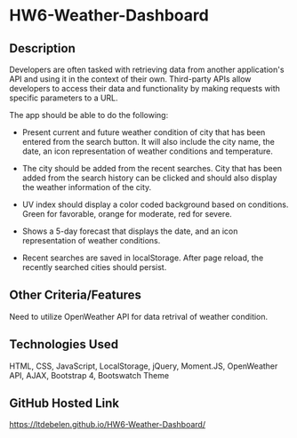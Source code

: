 # HW6-Weather-Dashboard

## Description
Developers are often tasked with retrieving data from another application's API and using it in the context of their own. Third-party APIs allow developers to access their data and functionality by making requests with specific parameters to a URL.

The app should be able to do the following: 

* Present current and future weather condition of city that has been entered from the search button. It will also include the city name, the date, an icon representation of weather conditions and temperature.


* The city should be added from the recent searches. City that has been added from the search history can be clicked and should also display the weather information of the city.


* UV index should display a color coded background based on conditions. Green for favorable, orange for moderate, red for severe.

* Shows a 5-day forecast that displays the date, and an icon representation of weather conditions. 

* Recent searches are saved in localStorage. After page reload, the recently searched cities should persist.


## Other Criteria/Features
Need to utilize OpenWeather API for data retrival of weather condition.

## Technologies Used
HTML, CSS, JavaScript, LocalStorage, jQuery, Moment.JS, OpenWeather API, AJAX, Bootstrap 4, Bootswatch Theme

## GitHub Hosted Link
https://ltdebelen.github.io/HW6-Weather-Dashboard/
